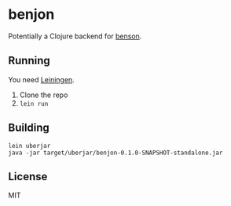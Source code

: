 # benjon

Potentially a Clojure backend for [benson](http://github.com/mieky/benson).

## Running

You need [Leiningen](http://leiningen.org/).

1. Clone the repo
2. `lein run`

## Building

    lein uberjar
    java -jar target/uberjar/benjon-0.1.0-SNAPSHOT-standalone.jar

## License

MIT
